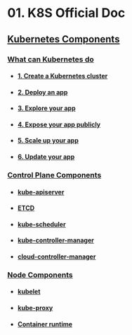# 01. K8S Official Doc

## [Kubernetes Components](https://kubernetes.io/docs/concepts/overview/components/)

### [What can Kubernetes do](https://kubernetes.io/docs/tutorials/kubernetes-basics/)

- #### [1. Create a Kubernetes cluster](https://kubernetes.io/docs/tutorials/kubernetes-basics/create-cluster/cluster-intro/)

- #### [2. Deploy an app](https://kubernetes.io/docs/tutorials/kubernetes-basics/deploy-app/deploy-intro/)

- #### [3. Explore your app](https://kubernetes.io/docs/tutorials/kubernetes-basics/explore/explore-intro/)

- #### [4. Expose your app publicly](https://kubernetes.io/docs/tutorials/kubernetes-basics/expose/expose-intro/)

- #### [5. Scale up your app](https://kubernetes.io/docs/tutorials/kubernetes-basics/scale/scale-intro/)

- #### [6. Update your app](https://kubernetes.io/docs/tutorials/kubernetes-basics/update/update-intro/)

### [Control Plane Components](https://kubernetes.io/docs/concepts/overview/components/#control-plane-components)

- #### [kube-apiserver](https://kubernetes.io/docs/concepts/overview/components/#kube-apiserver)

- #### [ETCD](https://kubernetes.io/docs/concepts/overview/components/#etcd)

- #### [kube-scheduler](https://kubernetes.io/docs/concepts/overview/components/#kube-scheduler)

- #### [kube-controller-manager](https://kubernetes.io/docs/concepts/overview/components/#kube-controller-manager)

- #### [cloud-controller-manager](https://kubernetes.io/docs/concepts/overview/components/#cloud-controller-manager)

### [Node Components](https://kubernetes.io/docs/concepts/overview/components/#node-components)

- #### [kubelet](https://kubernetes.io/docs/concepts/overview/components/#kubelet)

- #### [kube-proxy](https://kubernetes.io/docs/concepts/overview/components/#kube-proxy)

- #### [Container runtime](https://kubernetes.io/docs/concepts/overview/components/#container-runtime)
